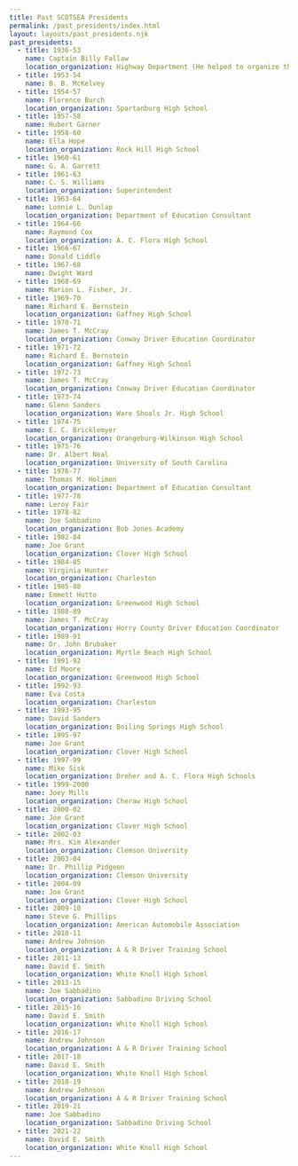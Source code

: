 ```yaml
---
title: Past SCDTSEA Presidents
permalink: /past_presidents/index.html
layout: layouts/past_presidents.njk
past_presidents:
  - title: 1936-53
    name: Captain Billy Fallaw
    location_organization: Highway Department (He helped to organize the association and probably was president at times.)
  - title: 1953-54
    name: B. B. McKelvey
  - title: 1954-57
    name: Florence Burch
    location_organization: Spartanburg High School
  - title: 1957-58
    name: Hubert Garner
  - title: 1958-60
    name: Ella Hope
    location_organization: Rock Hill High School
  - title: 1960-61
    name: G. A. Garrett
  - title: 1961-63
    name: C. S. Williams
    location_organization: Superintendent
  - title: 1963-64
    name: Lonnie L. Dunlap
    location_organization: Department of Education Consultant
  - title: 1964-66
    name: Raymond Cox
    location_organization: A. C. Flora High School
  - title: 1966-67
    name: Donald Liddle
  - title: 1967-68
    name: Dwight Ward
  - title: 1968-69
    name: Marion L. Fisher, Jr.
  - title: 1969-70
    name: Richard E. Bernstein
    location_organization: Gaffney High School
  - title: 1970-71
    name: James T. McCray
    location_organization: Conway Driver Education Coordinator
  - title: 1971-72
    name: Richard E. Bernstein
    location_organization: Gaffney High School
  - title: 1972-73
    name: James T. McCray
    location_organization: Conway Driver Education Coordinator
  - title: 1973-74
    name: Glenn Sanders
    location_organization: Ware Shoals Jr. High School
  - title: 1974-75
    name: E. C. Bricklemyer
    location_organization: Orangeburg-Wilkinson High School
  - title: 1975-76
    name: Dr. Albert Neal
    location_organization: University of South Carolina
  - title: 1976-77
    name: Thomas M. Holimon
    location_organization: Department of Education Consultant
  - title: 1977-78
    name: Leroy Fair
  - title: 1978-82
    name: Joe Sabbadino
    location_organization: Bob Jones Academy
  - title: 1982-84
    name: Joe Grant
    location_organization: Clover High School
  - title: 1984-85
    name: Virginia Hunter
    location_organization: Charleston
  - title: 1985-88
    name: Emmett Hutto
    location_organization: Greenwood High School
  - title: 1988-89
    name: James T. McCray
    location_organization: Horry County Driver Education Coordinator
  - title: 1989-91
    name: Dr. John Brubaker
    location_organization: Myrtle Beach High School
  - title: 1991-92
    name: Ed Moore
    location_organization: Greenwood High School
  - title: 1992-93
    name: Eva Costa
    location_organization: Charleston
  - title: 1993-95
    name: David Sanders
    location_organization: Boiling Springs High School
  - title: 1995-97
    name: Joe Grant
    location_organization: Clover High School
  - title: 1997-99
    name: Mike Sisk
    location_organization: Dreher and A. C. Flora High Schools
  - title: 1999-2000
    name: Joey Mills
    location_organization: Cheraw High School
  - title: 2000-02
    name: Joe Grant
    location_organization: Clover High School
  - title: 2002-03
    name: Mrs. Kim Alexander
    location_organization: Clemson University
  - title: 2003-04
    name: Dr. Phillip Pidgeon
    location_organization: Clemson University
  - title: 2004-09
    name: Joe Grant
    location_organization: Clover High School
  - title: 2009-10
    name: Steve G. Phillips
    location_organization: American Automobile Association
  - title: 2010-11
    name: Andrew Johnson
    location_organization: A & R Driver Training School
  - title: 2011-13
    name: David E. Smith
    location_organization: White Knoll High School
  - title: 2013-15
    name: Joe Sabbadino
    location_organization: Sabbadino Driving School
  - title: 2015-16
    name: David E. Smith
    location_organization: White Knoll High School
  - title: 2016-17
    name: Andrew Johnson
    location_organization: A & R Driver Training School
  - title: 2017-18
    name: David E. Smith
    location_organization: White Knoll High School
  - title: 2018-19
    name: Andrew Johnson
    location_organization: A & R Driver Training School
  - title: 2019-21
    name: Joe Sabbadino
    location_organization: Sabbadino Driving School
  - title: 2021-22
    name: David E. Smith
    location_organization: White Knoll High School
---
```

